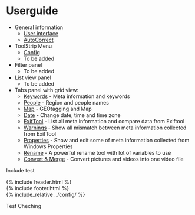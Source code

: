 # Userguide

- General information
  - [User interface](userinterface)
  - [AutoCorrect](autocorrect)
- ToolStrip Menu
  - [Config](config)
  - To be added
- Filter panel
  - To be added
- List view panel
  - To be added
- Tabs panel with grid view:
  - [Keywords](keywords) - Meta information and keywords
  - [People](people) - Region and people names
  - [Map](map) - GEOtagging and Map
  - [Date](date) - Change date, time and time zone
  - [ExifTool](exiftool) - List all meta information and compare data from Exiftool
  - [Warnings](warnings) - Show all mismatch between meta information collected from ExifTool
  - [Properties](properties) - Show and edit some of meta information collected from Windows Properties
  - [Rename](renametool) - A powerful rename tool with lot of variables to use
  - [Convert & Merge](convert-and-merge) - Convert pictures and videos into one video file

Include test<br>

{% include header.html %}
<br>
{% include footer.html %}
<br>
{% include_relative ../config/ %}

Test
Cheching
